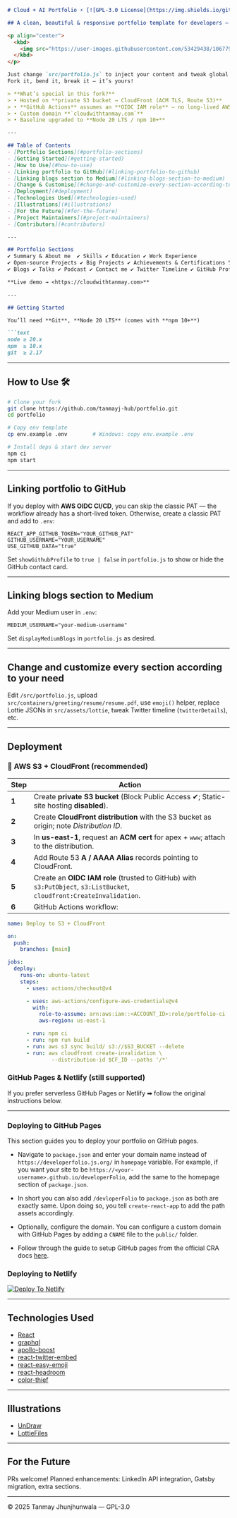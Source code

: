 ````markdown
# Cloud + AI Portfolio ⚡️ [![GPL-3.0 License](https://img.shields.io/github/license/tanmayj-hub/portfolio?color=blue)](LICENSE)

## A clean, beautiful & responsive portfolio template for developers — now pre-wired for **AWS S3 + CloudFront**!

<p align="center">
  <kbd>
    <img src="https://user-images.githubusercontent.com/53429438/106779355-e9cd9e80-666c-11eb-9417-8a4b54441bc6.gif" alt="Demo GIF"/>
  </kbd>
</p>

Just change `src/portfolio.js` to inject your content and tweak global colours in `src/_globalColor.scss`.  
Fork it, bend it, break it — it’s yours!

> **What’s special in this fork?**  
> • Hosted on **private S3 bucket → CloudFront (ACM TLS, Route 53)**  
> • **GitHub Actions** assumes an **OIDC IAM role** — no long-lived AWS keys  
> • Custom domain **`cloudwithtanmay.com`**  
> • Baseline upgraded to **Node 20 LTS / npm 10+**

---

## Table of Contents
- [Portfolio Sections](#portfolio-sections)
- [Getting Started](#getting-started)
- [How to Use](#how-to-use)
- [Linking portfolio to GitHub](#linking-portfolio-to-github)
- [Linking blogs section to Medium](#linking-blogs-section-to-medium)
- [Change & Customise](#change-and-customize-every-section-according-to-your-need)
- [Deployment](#deployment)
- [Technologies Used](#technologies-used)
- [Illustrations](#illustrations)
- [For the Future](#for-the-future)
- [Project Maintainers](#project-maintainers)
- [Contributors](#contributors)

---

## Portfolio Sections
✔️ Summary & About me  ✔️ Skills ✔️ Education ✔️ Work Experience  
✔️ Open-source Projects ✔️ Big Projects ✔️ Achievements & Certifications 🏆  
✔️ Blogs ✔️ Talks ✔️ Podcast ✔️ Contact me ✔️ Twitter Timeline ✔️ GitHub Profile  

**Live demo → <https://cloudwithtanmay.com>**

---

## Getting Started

You’ll need **Git**, **Node 20 LTS** (comes with **npm 10+**)

```text
node ≥ 20.x
npm  ≥ 10.x
git  ≥ 2.17
````

---

## How to Use 🛠️

```bash
# Clone your fork
git clone https://github.com/tanmayj-hub/portfolio.git
cd portfolio

# Copy env template
cp env.example .env        # Windows: copy env.example .env

# Install deps & start dev server
npm ci
npm start
```

---

## Linking portfolio to GitHub

If you deploy with **AWS OIDC CI/CD**, you can skip the classic PAT — the workflow already has a short-lived token.
Otherwise, create a classic PAT and add to `.env`:

```env
REACT_APP_GITHUB_TOKEN="YOUR_GITHUB_PAT"
GITHUB_USERNAME="YOUR_USERNAME"
USE_GITHUB_DATA="true"
```

Set `showGithubProfile` to `true | false` in `portfolio.js` to show or hide the GitHub contact card.

---

## Linking blogs section to Medium

Add your Medium user in `.env`:

```env
MEDIUM_USERNAME="your-medium-username"
```

Set `displayMediumBlogs` in `portfolio.js` as desired.

---

## Change and customize every section according to your need

Edit `/src/portfolio.js`, upload `src/containers/greeting/resume/resume.pdf`, use `emoji()` helper, replace Lottie JSONs in `src/assets/lottie`, tweak Twitter timeline (`twitterDetails`), etc.

---

## Deployment

### 🚀 **AWS S3 + CloudFront (recommended)**

| Step  | Action                                                                                                                 |
| ----- | ---------------------------------------------------------------------------------------------------------------------- |
| **1** | Create **private S3 bucket** (Block Public Access ✔; Static-site hosting **disabled**).                                |
| **2** | Create **CloudFront distribution** with the S3 bucket as origin; note *Distribution ID*.                               |
| **3** | In **us-east-1**, request an **ACM cert** for apex + `www`; attach to the distribution.                                |
| **4** | Add Route 53 **A / AAAA Alias** records pointing to CloudFront.                                                        |
| **5** | Create an **OIDC IAM role** (trusted to GitHub) with `s3:PutObject`, `s3:ListBucket`, `cloudfront:CreateInvalidation`. |
| **6** | GitHub Actions workflow:                                                                                               |

```yaml
name: Deploy to S3 + CloudFront

on:
  push:
    branches: [main]

jobs:
  deploy:
    runs-on: ubuntu-latest
    steps:
      - uses: actions/checkout@v4

      - uses: aws-actions/configure-aws-credentials@v4
        with:
          role-to-assume: arn:aws:iam::<ACCOUNT_ID>:role/portfolio-ci
          aws-region: us-east-1

      - run: npm ci
      - run: npm run build
      - run: aws s3 sync build/ s3://$S3_BUCKET --delete
      - run: aws cloudfront create-invalidation \
              --distribution-id $CF_ID --paths '/*'
```

### GitHub Pages & Netlify (still supported)

If you prefer serverless GitHub Pages or Netlify ➡ follow the original instructions below.

---

### Deploying to GitHub Pages

This section guides you to deploy your portfolio on GitHub pages.

- Navigate to `package.json` and enter your domain name instead of `https://developerfolio.js.org/` in `homepage` variable. For example, if you want your site to be `https://<your-username>.github.io/developerFolio`, add the same to the homepage section of `package.json`.

- In short you can also add `/devloperFolio` to `package.json` as both are exactly same. Upon doing so, you tell `create-react-app` to add the path assets accordingly.

- Optionally, configure the domain. You can configure a custom domain with GitHub Pages by adding a `CNAME` file to the `public/` folder.

- Follow through the guide to setup GitHub pages from the official CRA docs [here](https://create-react-app.dev/docs/deployment/#github-pages).

### Deploying to Netlify

[![Deploy To Netlify](https://www.netlify.com/img/deploy/button.svg)](https://app.netlify.com/start/deploy?repository=https://github.com/saadpasta/developerFolio)

---

## Technologies Used

- [React](https://reactjs.org/)
- [graphql](https://graphql.org/)
- [apollo-boost](https://www.apollographql.com/docs/react/get-started/)
- [react-twitter-embed](https://github.com/saurabhnemade/react-twitter-embed)
- [react-easy-emoji](https://github.com/appfigures/react-easy-emoji)
- [react-headroom](https://github.com/KyleAMathews/react-headroom)
- [color-thief](https://github.com/lokesh/color-thief)

---

## Illustrations

* [UnDraw](https://undraw.co/illustrations)
* [LottieFiles](https://lottiefiles.com)

---

## For the Future

PRs welcome! Planned enhancements: LinkedIn API integration, Gatsby migration, extra sections.

---

© 2025 Tanmay Jhunjhunwala — GPL-3.0

```
```
